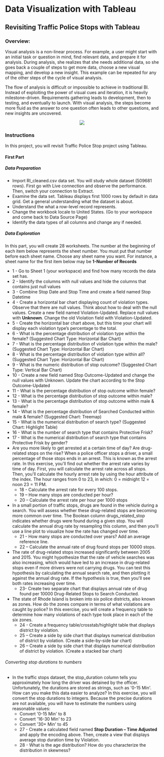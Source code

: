# Data Visualization with Tableau
## Revisiting Traffic Police Stops with Tableau

### Overview:
<p>Visual analysis is a non-linear process. For example, a user might start with an initial task or question in mind, find relevant data, and prepare it for analysis. During analysis, she realizes that she needs additional data, so she goes back a couple of steps to get more data, choose a new visual mapping, and develop a new insight. This example can be repeated for any of the other steps of the cycle of visual analysis.</p>
<p>The flow of analysis is difficult or impossible to achieve in traditional BI. Instead of exploiting the power of visual cues and iteration, it is heavily milestone-driven. Requirements gathering leads to development, then to testing, and eventually to launch. With visual analysis, the steps become more fluid as the answer to one question often leads to other questions, and new insights are uncovered.</p>
<p align="center">
  <img src="https://help.tableau.com/current/blueprint/en-us/Img/bp_cycle_of_visual_analysis_489x425.png" />
</p>

### Instructions
In this project, you will revisit Traffic Police Stop project using Tableau. 
#### First Part
##### Data Preparation
* Import RI_cleaned.csv data set. You will study whole dataset (509681 rows). First go with Live connection and observe the performance. Then, switch your connection to Extract.
* Examine the data set. Tableau displays first 1000 rows by default in data grid. Get a general understanding what the dataset is about.
* Understand the what a row-level record represents.
* Change the workbook locale to United States. (Go to your workspace and come back to Data Source Page)
* Identify the data types of all columns and change any if needed.
##### Data Exploration 
In this part, you will create 28 worksheets. The number at the beginning of each item below represents the sheet number. You must put that number before each sheet name. Choose any sheet name you want. For instance, a sheet name for the first item below may be **1-Number of Records**
* 1 - Go to Sheet 1 (your workspace) and find how many records the data set has.
* 2 - Identify the columns with null values and hide the columns that contains just null values
* 3 - Combine Stop Date and Stop Time and create a field named Stop Datetime
* 4 - Create a horizontal bar chart displaying count of violation types. Observe that there are null values. Think about how to deal with the null values. Create a new field named Violation-Updated. Replace null values with **Unknown**. Change the old Violation field with Violation-Updated.
* 5 - Create the horizontal bar chart above, but this time your chart will display each violation type’s percentage to the total.
* 6 - What is the percentage distribution of violation type within the female? (Suggested Chart Type: Horizontal Bar Chart)
* 7 - What is the percentage distribution of violation type within the male? (Suggested Chart Type: Horizontal Bar Chart)
* 8 - What is the percentage distribution of violation type within all? (Suggested Chart Type: Horizontal Bar Chart)
* 9 - What is the numeric distribution of stop outcome? (Suggested Chart Type: Vertical Bar Chart)
* 10 - Create a new field named Stop Outcome-Updated and change the null values with Unknown. Update the chart according to the Stop Outcome-Updated
* 11 - What is the percentage distribution of stop outcome within female?
* 12 - What is the percentage distribution of stop outcome within male?
* 13 - What is the percentage distribution of stop outcome within male & female? 
* 14 - What is the percentage distribution of Searched Conducted within male & female? (Suggested Chart: Treemap)
* 15 - What is the numerical distribution of search type? (Suggested Chart: Highlight Table)
* 16 - What is the number of search type that contains Protective Frisk?
* 17 - What is the numerical distribution of search type that contains Protective Frisk by gender?
* Are you more likely to get arrested at a certain time of day? Are drug-related stops on the rise? When a police officer stops a driver, a small percentage of those stops ends in an arrest. This is known as the arrest rate. In this exercise, you'll find out whether the arrest rate varies by time of day. First, you will calculate the arrest rate across all stops. Then, you'll calculate the hourly arrest rate by using the hour attribute of the index. The hour ranges from 0 to 23, in which: 0 = midnight 12 = noon 23 = 11 PM. 
    * 18 - Calculate the arrest rate for every 100 stops.
    * 19 – How many stops are conducted per hour?
    * 20 – Calculate the arrest rate per hour per 1000 stops
* In a small portion of traffic stops, drugs are found in the vehicle during a search. You will assess whether these drug-related stops are becoming more common over time. The Boolean column drugs_related_stop indicates whether drugs were found during a given stop. You will calculate the annual drug rate by resampling this column, and then you'll use a line plot to visualize how the rate has changed over time.
    * 21 - How many stops are conducted over years? Add an average reference line.
    * 22 – Calculate the annual rate of drug found stops per 10000 stops.
* The rate of drug-related stops increased significantly between 2005 and 2015. You might hypothesize that the rate of vehicle searches was also increasing, which would have led to an increase in drug-related stops even if more drivers were not carrying drugs. You can test this hypothesis by calculating the annual search rate, and then plotting it against the annual drug rate. If the hypothesis is true, then you'll see both rates increasing over time.
    * 23- Create two separate chart that displays annual rate of drug found per 10000 Drug-Related Stops to Search Conducted.
* The state of Rhode Island is broken into six police districts, also known as zones. How do the zones compare in terms of what violations are caught by police? In this exercise, you will create a frequency table to determine how many violations of each type took place in each of the six zones.
    * 24 - Create a frequency table/crosstab/highlight table that displays district by violation.
    * 25 – Create a side by side chart that displays numerical distribution of district by violation. (Create a side-by-side bar chart)
    * 26 – Create a side by side chart that displays numerical distribution of district by violation. (Create a stacked bar chart)
###### Converting stop durations to numbers
* In the traffic stops dataset, the stop_duration column tells you approximately how long the driver was detained by the officer. Unfortunately, the durations are stored as strings, such as '0-15 Min'. How can you make this data easier to analyze? In this exercise, you will convert the stop durations to integers. Because the precise durations are not available, you will have to estimate the numbers using reasonable values:
    * Convert '0-15 Min' to 8
    * Convert '16-30 Min' to 23
    * Convert '30+ Min' to 45
    * 27 - Create a calculated field named **Stop Duration – Time Adjusted** and apply the encoding above. Then, create a view that displays average stop duration time by Violation.
    * 28 - What is the age distribution? How do you characterize the distribution in skewness?
